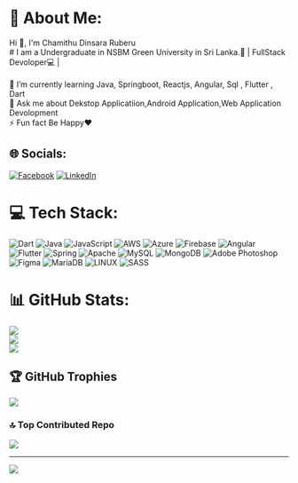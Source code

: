 # 💫 About Me:
Hi 👋, I'm Chamithu Dinsara Ruberu<br># I am a  Undergraduate in NSBM Green University in Sri Lanka.💚 | FullStack Devoloper💻 |<br><br>🌱 I’m currently learning Java, Springboot, Reactjs, Angular, Sql , Flutter , Dart<br>💬 Ask me about Dekstop Applicatiion,Android Application,Web Application Devolopment<br>⚡ Fun fact Be Happy❤


## 🌐 Socials:
[![Facebook](https://img.shields.io/badge/Facebook-%231877F2.svg?logo=Facebook&logoColor=white)](https://facebook.com/ChamithuRuberu) [![LinkedIn](https://img.shields.io/badge/LinkedIn-%230077B5.svg?logo=linkedin&logoColor=white)](https://linkedin.com/in/chamithu-ruberu-2a79211bb) 

# 💻 Tech Stack:
![Dart](https://img.shields.io/badge/dart-%230175C2.svg?style=for-the-badge&logo=dart&logoColor=white) ![Java](https://img.shields.io/badge/java-%23ED8B00.svg?style=for-the-badge&logo=java&logoColor=white) ![JavaScript](https://img.shields.io/badge/javascript-%23323330.svg?style=for-the-badge&logo=javascript&logoColor=%23F7DF1E) ![AWS](https://img.shields.io/badge/AWS-%23FF9900.svg?style=for-the-badge&logo=amazon-aws&logoColor=white) ![Azure](https://img.shields.io/badge/azure-%230072C6.svg?style=for-the-badge&logo=azure-devops&logoColor=white) ![Firebase](https://img.shields.io/badge/firebase-%23039BE5.svg?style=for-the-badge&logo=firebase) ![Angular](https://img.shields.io/badge/angular-%23DD0031.svg?style=for-the-badge&logo=angular&logoColor=white) ![Flutter](https://img.shields.io/badge/Flutter-%2302569B.svg?style=for-the-badge&logo=Flutter&logoColor=white) ![Spring](https://img.shields.io/badge/spring-%236DB33F.svg?style=for-the-badge&logo=spring&logoColor=white) ![Apache](https://img.shields.io/badge/apache-%23D42029.svg?style=for-the-badge&logo=apache&logoColor=white) ![MySQL](https://img.shields.io/badge/mysql-%2300f.svg?style=for-the-badge&logo=mysql&logoColor=white) ![MongoDB](https://img.shields.io/badge/MongoDB-%234ea94b.svg?style=for-the-badge&logo=mongodb&logoColor=white) ![Adobe Photoshop](https://img.shields.io/badge/adobephotoshop-%2331A8FF.svg?style=for-the-badge&logo=adobephotoshop&logoColor=white) 	![Figma](https://img.shields.io/badge/figma-%23F24E1E.svg?style=for-the-badge&logo=figma&logoColor=white) ![MariaDB](https://img.shields.io/badge/MariaDB-003545?style=for-the-badge&logo=mariadb&logoColor=white) ![LINUX](https://img.shields.io/badge/Linux-FCC624?style=for-the-badge&logo=linux&logoColor=black) ![SASS](https://img.shields.io/badge/SASS-hotpink.svg?style=for-the-badge&logo=SASS&logoColor=white)
# 📊 GitHub Stats:
![](https://github-readme-stats.vercel.app/api?username=chamithuruberu&theme=dark&hide_border=true&include_all_commits=false&count_private=true)<br/>
![](https://github-readme-streak-stats.herokuapp.com/?user=chamithuruberu&theme=dark&hide_border=true)<br/>
![](https://github-readme-stats.vercel.app/api/top-langs/?username=chamithuruberu&theme=dark&hide_border=true&include_all_commits=false&count_private=true&layout=compact)

## 🏆 GitHub Trophies
![](https://github-profile-trophy.vercel.app/?username=chamithuruberu&theme=gitdimmed&no-frame=true&no-bg=false&margin-w=4)

### 🔝 Top Contributed Repo
![](https://github-contributor-stats.vercel.app/api?username=chamithuruberu&limit=5&theme=apprentice&combine_all_yearly_contributions=true)

---
[![](https://visitcount.itsvg.in/api?id=chamithuruberu&icon=4&color=1)](https://visitcount.itsvg.in)

<!-- Proudly created with GPRM ( https://gprm.itsvg.in ) -->
